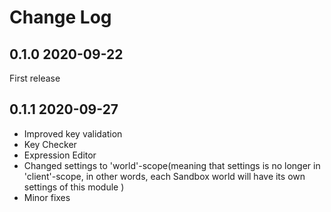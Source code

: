 # Change Log

## 0.1.0 2020-09-22
First release

## 0.1.1 2020-09-27
* Improved key validation
* Key Checker
* Expression Editor
* Changed settings to 'world'-scope(meaning that settings is no longer in 'client'-scope, in other words, each Sandbox world will have its own settings of this module )
* Minor fixes
